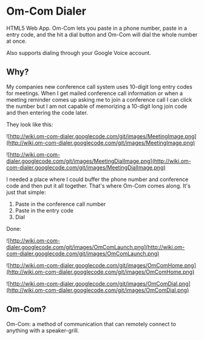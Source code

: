 # Om-Com Dialer #
HTML5 Web App.  Om-Com lets you paste in a phone number, paste in a entry code, and the hit a dial button and Om-Com will dial the whole number at once.

Also supports dialing through your Google Voice account.

## Why? ##
My companies new conference call system uses 10-digit long entry codes for meetings.  When I get mailed conference call information or when a meeting reminder comes up asking me to join a conference call I can click the number but I am not capable of memorizing a 10-digit long join code and then entering the code later.

They look like this:

![http://wiki.om-com-dialer.googlecode.com/git/images/MeetingImage.png](http://wiki.om-com-dialer.googlecode.com/git/images/MeetingImage.png)

![http://wiki.om-com-dialer.googlecode.com/git/images/MeetingDialImage.png](http://wiki.om-com-dialer.googlecode.com/git/images/MeetingDialImage.png)

I needed a place where I could buffer the phone number and conference code and then put it all together.  That's where Om-Com comes along.  It's just that simple:
  1. Paste in the conference call number
  1. Paste in the entry code
  1. Dial

Done:

![http://wiki.om-com-dialer.googlecode.com/git/images/OmComLaunch.png](http://wiki.om-com-dialer.googlecode.com/git/images/OmComLaunch.png)

![http://wiki.om-com-dialer.googlecode.com/git/images/OmComHome.png](http://wiki.om-com-dialer.googlecode.com/git/images/OmComHome.png)

![http://wiki.om-com-dialer.googlecode.com/git/images/OmComDial.png](http://wiki.om-com-dialer.googlecode.com/git/images/OmComDial.png)

## Om-Com? ##
Om-Com: a method of communication that can remotely connect to anything with a speaker-grill.